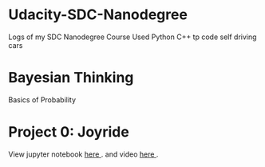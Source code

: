 # Udacity-SDC-Nanodegree
Logs of my SDC Nanodegree Course
Used Python C++ tp code self driving cars

# Bayesian Thinking
Basics of Probability

# Project 0: Joyride
View jupyter notebook <a href="https://github.com/dumebielueme/Udacity-SDC-Nanodegree/blob/master/ParallelParking.ipynb"> here </a>. and video <a href="https://youtu.be/GXum4dYZY8M"> here </a>.
